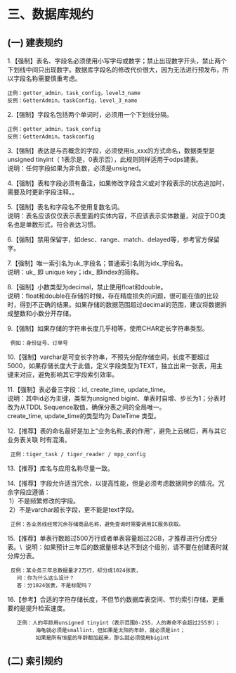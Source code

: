 # 三、数据库规约
## (一) 建表规约
 
1.【强制】表名、字段名必须使用小写字母或数字；禁止出现数字开头，禁止两个下划线中间只出现数字。数据库字段名的修改代价很大，因为无法进行预发布，所以字段名称需要慎重考虑。
 ``` 
 正例：getter_admin，task_config，level3_name 
 反例：GetterAdmin，taskConfig，level_3_name
 ``` 
2.【强制】字段名包括两个单词时，必须用一个下划线分隔。
 ``` 
 正例：getter_admin，task_config
 反例：GetterAdmin，taskconfig
 ``` 
3.【强制】表达是与否概念的字段，必须使用is_xxx的方式命名，数据类型是unsigned tinyint（ 1表示是，0表示否），此规则同样适用于odps建表。 \
说明：任何字段如果为非负数，必须是unsigned。

4.【强制】表和字段必须有备注，如果修改字段含义或对字段表示的状态追加时，需要及时更新字段注释。。
   
5.【强制】表名和字段名不使用复数名词。  \
说明：表名应该仅仅表示表里面的实体内容，不应该表示实体数量，对应于DO类名也是单数形式，符合表达习惯。

6.【强制】禁用保留字，如desc、range、match、delayed等，参考官方保留字。 

7.【强制】唯一索引名为uk_字段名；普通索引名则为idx_字段名。\
说明：uk_ 即 unique key；idx_ 即index的简称。

8.【强制】小数类型为decimal，禁止使用float和double。 \
说明：float和double在存储的时候，存在精度损失的问题，很可能在值的比较时，得到不正确的结果。如果存储的数据范围超过decimal的范围，建议将数据拆成整数和小数分开存储。

9.【强制】如果存储的字符串长度几乎相等，使用CHAR定长字符串类型。
```
 例如：身份证号、订单号
```

10.【强制】varchar是可变长字符串，不预先分配存储空间，长度不要超过5000，如果存储长度大于此值，定义字段类型为TEXT，独立出来一张表，用主键来对应，避免影响其它字段索引效率。

11.【强制】表必备三字段：id, create_time, update_time。 \
   说明：其中id必为主键，类型为unsigned bigint、单表时自增、步长为1；分表时改为从TDDL Sequence取值，确保分表之间的全局唯一。create_time, update_time的类型均为 DateTime 类型。

12.【推荐】表的命名最好是加上“业务名称_表的作用”，避免上云梯后，再与其它业务表关联
   时有混淆。 
```
 正例：tiger_task / tiger_reader / mpp_config
```   

13.【推荐】库名与应用名称尽量一致。

14.【推荐】字段允许适当冗余，以提高性能，但是必须考虑数据同步的情况。冗余字段应遵循： \
    1）不是频繁修改的字段。 \
    2）不是varchar超长字段，更不能是text字段。 
```
 正例：各业务线经常冗余存储商品名称，避免查询时需要调用IC服务获取。
```   

15.【推荐】单表行数超过500万行或者单表容量超过2GB，才推荐进行分库分表。\ 
   说明：如果预计三年后的数据量根本达不到这个级别，请不要在创建表时就分库分表。 
```
 反例：某业务三年总数据量才2万行，却分成1024张表，
   问：你为什么这么设计？
   答：分1024张表，不是标配吗？
``` 

16.【参考】合适的字符存储长度，不但节约数据库表空间、节约索引存储，更重要的是提升检索速度。 
```
   正例：人的年龄用unsigned tinyint（表示范围0-255，人的寿命不会超过255岁）；
         海龟就必须是smallint，但如果是太阳的年龄，就必须是int；
         如果是所有恒星的年龄都加起来，那么就必须使用bigint
```
## (二) 索引规约